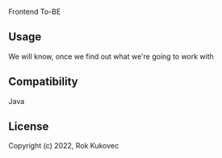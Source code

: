 Frontend To-BE

## Usage
We will know, once we find out what we're going to work with

## Compatibility
Java

## License

Copyright (c) 2022, Rok Kukovec
